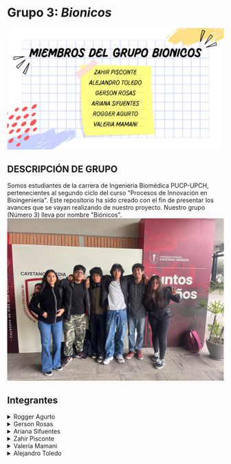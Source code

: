 # Grupo 3: *Bionicos* 
![Presentación](./img/bionicos.jpg)
## DESCRIPCIÓN DE GRUPO
Somos estudiantes de la carrera de Ingeniería Biomédica PUCP-UPCH, pertenecientes al segundo ciclo del curso "Procesos de Innovación en Bioingeniería". Este repositorio ha sido creado con el fin de presentar los avances que se vayan realizando de nuestro proyecto. Nuestro grupo (Número 3) lleva por nombre "Biónicos". 
![Grupo Bionicos](./img/Imagen-de-WhatsApp-2025-08-29.jpg)
## Integrantes
<details>
  <summary>Rogger Agurto</summary>
  <img src="/img/IMG-20250904-WA0369.jpg">
    <p>EDAD: 17</p>
    <p></p>PASATIEMPOS: Jugar videojuegos, programar, dormir, jugar básquet y voley. Además, disfruto investigar sobre lo que va a venir en los próximos ciclos (más si es FUNPRO 👩‍💻)</p>
  </div>
</details>
<details>
  <summary>Gerson Rosas</summary>
  <img src="/img/gersonrosas.jpeg" alt="Gerson" width="300">
  <div>
    <p>EDAD: 17 años<br>
      PASATIEMPOS: Salir con amigos, dormir, jugar videojuegos, tocar la guitarra o el violin, me encanta la musica, programar y comer.
    </p>
  </div>
</details>
<details>
  <summary>Ariana Sifuentes</summary>
<img src="/img/IMG-20250903-WA0314.jpg">
    <div>EDAD: 19 años
    <div>PASATIEMPOS: Disfruto mucho de pasar tiempo con mis amigos, me encanta escuchar música y ver los atardeceres. Despues de terminar el pregrado en Ingenieria Biomédica, quiero especializarme en biotecnologia e ingeniería de tejidos y biomateriales</div>
</details>
<details>
  <summary>Zahir Pisconte</summary>
  <img src="WhatsApp Image 2025-09-04 at 9.42.28 PM.jpeg">
  <div> EDAD: 18 AÑOS 
  <div> PASATIEMPOS: Jugar básquet y cantar en la ducha </div></div>
</details>
<details>
  <summary>Valeria Mamani</summary>
  <img src="/img/10 sin título_20250904164530.png">
  <div> EDAD: 17 AÑOS
  <div> PASATIEMPOS: Jugar videojuegos, hacer natación, la repostería y escuchar música. Mi interés en la carrera de Ingeniería Biomédica es el área de Tejidos y biomateriales y la Biomecánica.</div></div>
</details>
<details>
  <summary>Alejandro Toledo</summary>
<img src="./img/Alejandro.jpeg" alt="Alejandro" width="300"><div> EDAD: 19 AÑOS
<div> PASATIEMPOS: Ir al gimnasio, además me gusta pasar tiempo en el laboratorio de bioimpresión de la PUCP, me gustar disfrutar el tiempo con mi familia y con mis amigos, sobre mi interés en el área de Ingeniería Biomédica es el área de Señales e imágenes médicas para poder llegar a la rama de la neuroingeniería, otras ramas que me gustan de la ingeniría biomédica son la ingeniería tisular y biomécanica.
